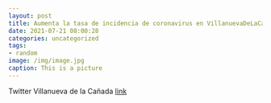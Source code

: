 ```yaml
---
layout: post
title: Aumenta la tasa de incidencia de coronavirus en VillanuevaDeLaCañada. 🙏 Extrememos las medidas de prevención. 🙏 Seamos prude...
date: 2021-07-21 08:00:28
categories: uncategorized
tags:
- random
image: /img/image.jpg
caption: This is a picture
---
```

Twitter Villanueva de la Cañada [link](https://twitter.com/AytoVDLCanada/status/1417522790127869953)
